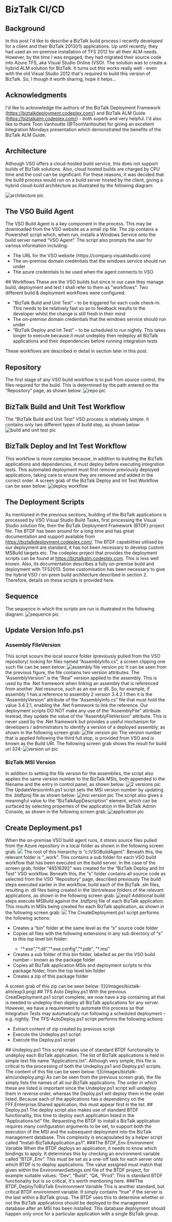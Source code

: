 # BizTalk CI/CD
## Background
In this post I'd like to describe a BizTalk build process I recently developed for a client and their BizTalk 2013(r1) applications. Up until recently, they had used an on-premise installation of TFS 2012 for all their ALM needs. However, by the time I was engaged, they had migrated their source code into Azure TFS, aka Visual Studio Online (VSO). 
The solution was to create a hybrid ALM solution for BizTalk. It turns out this works really well - even with the old Visual Studio 2012 that's required to build this version of BizTalk. So, I though it worth sharing, hope it helps…

## Acknowledgments
I'd like to acknowledge the authors of the BizTalk Deployment Framework (https://biztalkdeployment.codeplex.com/) and BizTalk ALM Guide (https://biztalkalm.codeplex.com/) - both superb and very helpful.
I'd also like to thank Toon Vanhoutte (@ToonVanhoutte) for giving an excellent Integration Mondays presentation which  demonstrated the benefits of the BizTalk ALM Guide.

## Architecture
Although VSO offers a cloud-hosted build service, this does not support builds of BizTalk solutions. Also, cloud hosted builds are charged by CPU time and the cost can be significant. For these reasons, it was decided that the build process would run on a build server hosted by the client, giving a hybrid cloud-build architecture as illustrated by the following diagram:

![architecture pic](/images/biztalk-alm/architecture.png)

## The VSO Build Agent

The VSO Build Agent is a key component in the process. This may be downloaded from the VSO website as a small zip file. The zip contains a Powershell script which, when run, installs a Windows Service onto the build server named “VSO Agent”. The script also prompts the user for various information including:
<ul>
<li>The URL for the VSO website (https://company.visualstudio.com)</li>
<li>The on-premise domain credentials that the windows service should run under</li>
<li>The azure credentials to be used when the agent connects to VSO</li>
</ul>
## Workflows
These are the VSO builds but since in our case they manage build, deployment and test I shall refer to them as "workflows". 
Two different build & deployment workflows were configured:
<ul>
<li>“BizTalk Build and Unit Test” – to be triggered for each code check-in. This needs to be relatively fast so as to feedback results to the developer whilst the change is still fresh in their mind
</li>
<li>The on-premise domain credentials that the windows service should run under</li>
<li>“BizTalk Deploy and Int Test” – to be scheduled to run nightly. This takes longer to execute because it must undeploy then redeploy all BizTalk applications and their dependencies before running integration tests</li>
</ul>

These workflows are described in detail in section later in this post.

## Repository
The first stage of any VSO build workflow is to pull from source control, the files required for the build. This is determined by the path entered on the “Repository” page, as shown below:
![repo pic](/images/biztalk-alm/repo.png)

## BizTalk Build and Unit Test Workflow
The “BizTalk Build and Unit Test” VSO process is relatively simple. It contains only two different types of build step, as shown below:
![build and unit test pic](/images/biztalk-alm/build-and-unit-test.png)

## BizTalk Deploy and Int Test Workflow
This workflow is more complex because, in addition to building the BizTalk applications and dependencies, it must deploy before executing integration tests. This automated deployment must first remove previously deployed applications, taking care to ensure they are removed and added in the correct order.
A screen grab of the BizTalk Deploy and Int Test Workflow can be seen below:
![deploy workflow](/images/biztalk-alm/deploy-workflow.png)
## The Deployment Scripts
As mentioned in the previous sections, building of the BizTalk applications is processed by VSO Visual Studio Build Tasks, first processing the Visual Studio solution file, then the BizTalk Deployment Framework (BTDF) project file.
The BTDF has been around for a long time and has great documentation and support available from https://biztalkdeployment.codeplex.com/. The BTDF capabilities utilised by our deployment are standard, it has not been necessary to develop custom MSBuild targets etc.
The codeplex project that provides the deployment scripts can be found at https://biztalkalm.codeplex.com. This is less well known. Also, its documentation describes a fully on-premise build and deployment with TFS2013. Some customisation has been necessary to give the hybrid VSO / on-prem build architecture described in section 2. Therefore, details on these scripts is provided here.
## Sequence
The sequence in which the scripts are run is illustrated in the following diagram:
![sequence pic](/images/biztalk-alm/sequence.png)

## Update Version Info.ps1
### Assembly FileVersion
This script scours the local source folder (previously pulled from the VSO repository) looking for files named “AssemblyInfo.cs”, a screen clipping one such file can be seen below:
![assembly file version pic](/images/biztalk-alm/assembly-file-version.png)
It can be seen from the previous figure, the file contains two version attributes. The “AssemblyVersion” is the “Real” version applied to the assembly. This is used by the .Net framework when linking an assembly that is referenced from another .Net resource, such as an exe or dll. So, for example, if assembly 1 has a reference to assembly 2 version 3.4.2.1 then it is the “AssemblyVersion” attribute of the “AssemblyInfo.cs” file that must hold the value 3.4.2.1, enabling the .Net framework to link the reference. Our deployment scripts DO NOT make any use of the “AssemblyFile” attribute. Instead, they update the value of the “AssemblyFileVersion” attribute. This is never used by the .Net framework but provides a useful mechanism for developers / administrators to identify a version of a deployed assembly, as shown in the following screen grab:
![file version pic](/images/biztalk-alm/file-version.png)
The version number that is applied following the third full stop, is provided from VSO and is known as the Build URI. The following screen grab shows the result for build uri 324:
![version uri pic](/images/biztalk-alm/version-uri.png)
### BizTalk MSI Version
In addition to setting the file version for the assemblies, the script also applies the same version number to the BizTalk MSIs, both appended to the filename and the entry in control panel, as shown below:
![2 versions pic](/images/biztalk-alm/2-versions.png)
The UpdateVersionInfo.ps1 script sets the MSI version number by updating the .btdfproj file as shown below:
![msi version pic](/images/biztalk-alm/msi-version.png)
The script also gives a meaningful value to the “BizTalkAppDescription” element, which can be surfaced by selecting properties of the application in the BizTalk Admin Console, as shown in the following screen grab:
![application pic](/images/biztalk-alm/application-pic.png)
## Create Deployment.ps1
When the on-premise VSO build agent runs, it stores source files pulled from the Azure repository in a local folder as shown in the following screen grab:
![](/images/biztalk-alm/folder-tree.png)
The root of this hierarchy is “c:\VSOBuildAgent”. Beneath this, the relevant folder is “_work”. This contains a sub folder for each VSO build workflow that has been executed on the build server. In the case of the screen grab, folder “46516392” was created for the “BizTalk Deploy and Int Test” VSO workflow. Beneath this, the “s” folder contains all source code as selected from the VSO “Repository” page, described previously
The build steps executed earlier in the workflow, build each of the BizTalk .sln files, resulting in .dll files being created in the \bin\release folders of the relevant applications, as shown in the following screen grab:
![exp1](/images/biztalk-alm/exp1.png)
Additional build steps execute MSBuild against the .btdfproj file of each BizTalk application. This results in MSIs being created for each BizTalk application, as shown in the following screen grab:
![](/images/biztalk-alm/exp2.png)
The CreateDeployment.ps1 script performs the following actions:
<ul>
<li>Creates a “bin” folder at the same level as the “s” source code folder</li>
<li>Copies all files with the following extensions in any sub directory of “s” to this top level bin folder:</li>
<ul><li>"*.exe","*.dll","*.exe.config","*.pdb", "*.msi"</li></ul>
<li>Creates a sub folder of this bin folder, labelled as per the VSO build number – known as the package folder</li>
<li>Copies all BizTalk application MSIs and deployment scripts to this package folder, from the top level bin folder</li>
<li>Creates a zip of this package folder</li>
</ul>
A screen grab of this zip can be seen below:
![](/images/biztalk-alm/exp3.png)
## TFS Auto Deploy.ps1
With the previous CreatDeployment.ps1 script complete, we now have a zip containing all that is needed to undeploy then deploy all BizTalk applications for any server. However, we have a requirement to automate this process so that Integration Tests may automatically run following a scheduled deployment – e.g. nightly.
The TFS-AutoDeploy.ps1 script performs the following actions:
<ul>
<li>Extract content of zip created by previous script</li>
<li>Execute the Undeploy.ps1 script</li>
<li>Execute the Deploy.ps1 script</li>
</ul>
## Undeploy.ps1
This script makes use of standard BTDF functionality to undeploy each BizTalk application. The list of BizTalk applications is held in simple text file name “Applications.txt”. Although very simple, this file is critical to the processing of both the Undeploy.ps1 and Deploy.ps1 scripts. The content of this file can be seen below:
![](/images/biztalk-alm/undeploy.png)
As can be seen from the previous screen grab, the file simply lists the names of all our BizTalk applications. The order in which these are listed is important since the Undeploy.ps1 script will undeploy them in reverse order, whereas the Deploy.ps1 will deploy them in the order listed. Because each of the applications has a dependency on the FFF.Enterprise.Shared application, this must appear first in the list.
## Deploy.ps1
The deploy script also makes use of standard BTDF functionality, this time to deploy each application listed in the “Applications.txt” file. Requesting the BTDF to install a BizTalk application requires many configuration arguments to be set, to support both the execution of the MSI and the subsequent deployment into the BizTalk management database. This complexity is encapsulated by a helper script called “Install-BizTalkApplication.ps1”. 
###The BTDF_Env Environment Variable
When the BTDF deploys an application, it needs to know which bindings to apply. It determines this by checking an environment variable called “BTDF_Env”. This must be set as a one-off task for each server onto which BTDF is to deploy applications. The value assigned must match that given within the EnvironmenSettings.xml file of the BTDF project, for example suitable values: “Dev”, “Build”, “QA, “Prod”. This is standard BTDF functionality but is so critical, it's worth mentioning here.
###The BTDF_DeployToBizTalk Envinronment Variable
This is another standard, but critical BTDF environment variable. It simply contains “true” if the server is the last within a BizTalk group. The BTDF uses this to determine whether or not the BizTalk applications should be deployed to the management database after an MSI has been installed. This database deployment should happen only once for a particular application with a single BizTalk group.



